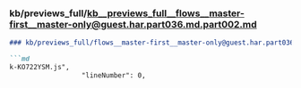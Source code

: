 ### kb/previews_full/kb__previews_full__flows__master-first__master-only@guest.har.part036.md.part002.md

```md
### kb/previews_full/flows__master-first__master-only@guest.har.part036.md (part 002)

```md
k-KO722YSM.js",
                  "lineNumber": 0,
              
```

```

```

